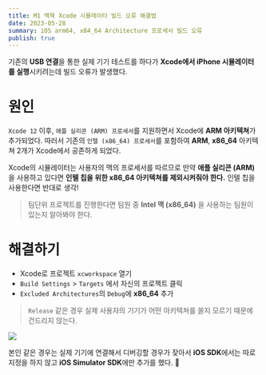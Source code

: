 ```yaml
---
title: M1 맥북 Xcode 시뮬레이터 빌드 오류 해결법
date: 2023-05-28
summary: iOS arm64, x84_64 Architecture 프로세서 빌드 오류
publish: true
---
```


기존의 **USB 연결**을 통한 실제 기기 테스트를 하다가 **Xcode에서 iPhone 시뮬레이터를 실행**시키려는데 빌드 오류가 발생했다.

# 원인

`Xcode 12` 이후, `애플 실리콘 (ARM) 프로세서`를 지원하면서 Xcode에 **ARM 아키텍쳐**가 추가되었다. 따러서 기존의 `인텔 (x86_64) 프로세서`를 포함하여 **ARM**, **x86_64** 아키텍쳐 2개가 Xcode에서 공존하게 되었다.

Xcode의 시뮬레이터는 사용자의 맥의 프로세서를 따르므로 만약 **애플 실리콘 (ARM)** 을 사용하고 있다면 **인텔 칩을 위한 x86_64 아키텍쳐를 제외시켜줘야 한다.** 인텔 칩을 사용한다면 반대로 생각!

> 팀단위 프로젝트를 진행한다면 팀원 중 **Intel 맥 (x86_64)** 을 사용하는 팀원이 있는지 알아봐야 한다.

# 해결하기

- Xcode로 프로젝트 `xcworkspace` 열기
- `Build Settings` > `Targets` 에서 자신의 프로젝트 클릭
- `Excluded Architectures`의 `Debug`에 **x86_64** 추가

> `Release` 같은 경우 실제 사용자의 기기가 어떤 아키텍쳐를 쓸지 모르기 때문에 건드리지 않는다.

<Image auto={true} src="/posts/2023/05/xcode-architecture-build-error/xcode.png" />

본인 같은 경우는 실제 기기에 연결해서 디버깅할 경우가 잦아서 **iOS SDK**에서는 따로 지정을 하지 않고 **iOS Simulator SDK**에만 추가를 했다. 🤭
